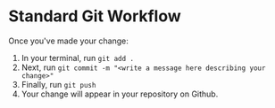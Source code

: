 # Standard Git Workflow

Once you've made your change:
1. In your terminal, run `git add .`
1. Next, run `git commit -m "<write a message here describing your change>"`
1. Finally, run `git push`
1. Your change will appear in your repository on Github. 
